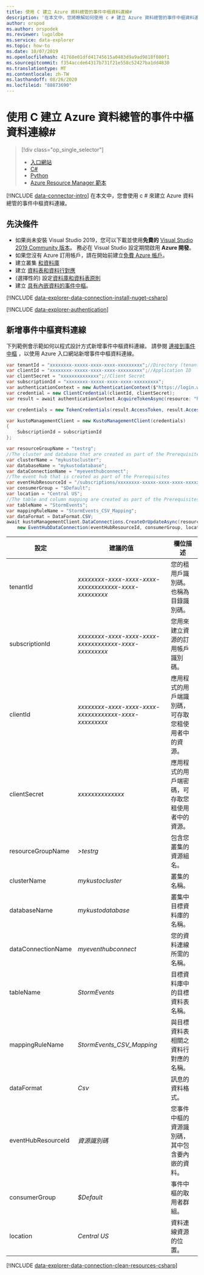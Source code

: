 ```yaml
---
title: 使用 C 建立 Azure 資料總管的事件中樞資料連線#
description: '在本文中，您將瞭解如何使用 c # 建立 Azure 資料總管的事件中樞資料連線。'
author: orspod
ms.author: orspodek
ms.reviewer: lugoldbe
ms.service: data-explorer
ms.topic: how-to
ms.date: 10/07/2019
ms.openlocfilehash: 41768e01dfd41745615a0483d9a9ad9818f080f1
ms.sourcegitcommit: f354accde64317b731f21e558c52427ba1dd4830
ms.translationtype: MT
ms.contentlocale: zh-TW
ms.lasthandoff: 08/26/2020
ms.locfileid: "88873690"
---
```

# <a name="create-an-event-hub-data-connection-for-azure-data-explorer-by-using-c"></a>使用 C 建立 Azure 資料總管的事件中樞資料連線#

> [!div class="op_single_selector"]
> * [入口網站](ingest-data-event-hub.md)
> * [C#](data-connection-event-hub-csharp.md)
> * [Python](data-connection-event-hub-python.md)
> * [Azure Resource Manager 範本](data-connection-event-hub-resource-manager.md)

[!INCLUDE [data-connector-intro](includes/data-connector-intro.md)]
在本文中，您會使用 c # 來建立 Azure 資料總管的事件中樞資料連線。

## <a name="prerequisites"></a>先決條件

* 如果尚未安裝 Visual Studio 2019，您可以下載並使用**免費的** [Visual Studio 2019 Community 版本](https://www.visualstudio.com/downloads/)。 務必在 Visual Studio 設定期間啟用 **Azure 開發**。
* 如果您沒有 Azure 訂用帳戶，請在開始前建立[免費 Azure 帳戶](https://azure.microsoft.com/free/)。
* 建立叢集 [和資料庫](create-cluster-database-csharp.md)
* 建立 [資料表和資料行對應](net-standard-ingest-data.md#create-a-table-on-your-test-cluster)
*  (選擇性的) 設定[資料庫和資料表原則](database-table-policies-csharp.md)
* 建立 [具有內嵌資料的事件中樞](ingest-data-event-hub.md#create-an-event-hub)。 

[!INCLUDE [data-explorer-data-connection-install-nuget-csharp](includes/data-explorer-data-connection-install-nuget-csharp.md)]

[!INCLUDE [data-explorer-authentication](includes/data-explorer-authentication.md)]

## <a name="add-an-event-hub-data-connection"></a>新增事件中樞資料連線

下列範例會示範如何以程式設計方式新增事件中樞資料連線。 請參閱 [連接到事件中樞](ingest-data-event-hub.md#connect-to-the-event-hub) ，以使用 Azure 入口網站新增事件中樞資料連線。

```csharp
var tenantId = "xxxxxxxx-xxxxx-xxxx-xxxx-xxxxxxxxx";//Directory (tenant) ID
var clientId = "xxxxxxxx-xxxxx-xxxx-xxxx-xxxxxxxxx";//Application ID
var clientSecret = "xxxxxxxxxxxxxx";//Client Secret
var subscriptionId = "xxxxxxxx-xxxxx-xxxx-xxxx-xxxxxxxxx";
var authenticationContext = new AuthenticationContext($"https://login.windows.net/{tenantId}");
var credential = new ClientCredential(clientId, clientSecret);
var result = await authenticationContext.AcquireTokenAsync(resource: "https://management.core.windows.net/", clientCredential: credential);

var credentials = new TokenCredentials(result.AccessToken, result.AccessTokenType);

var kustoManagementClient = new KustoManagementClient(credentials)
{
    SubscriptionId = subscriptionId
};

var resourceGroupName = "testrg";
//The cluster and database that are created as part of the Prerequisites
var clusterName = "mykustocluster";
var databaseName = "mykustodatabase";
var dataConnectionName = "myeventhubconnect";
//The event hub that is created as part of the Prerequisites
var eventHubResourceId = "/subscriptions/xxxxxxxx-xxxxx-xxxx-xxxx-xxxxxxxxx/resourceGroups/xxxxxx/providers/Microsoft.EventHub/namespaces/xxxxxx/eventhubs/xxxxxx";
var consumerGroup = "$Default";
var location = "Central US";
//The table and column mapping are created as part of the Prerequisites
var tableName = "StormEvents";
var mappingRuleName = "StormEvents_CSV_Mapping";
var dataFormat = DataFormat.CSV;
await kustoManagementClient.DataConnections.CreateOrUpdateAsync(resourceGroupName, clusterName, databaseName, dataConnectionName, 
    new EventHubDataConnection(eventHubResourceId, consumerGroup, location: location, tableName: tableName, mappingRuleName: mappingRuleName, dataFormat: dataFormat));
```

|**設定** | **建議的值** | **欄位描述**|
|---|---|---|
| tenantId | *xxxxxxxx-xxxx-xxxx-xxxx-xxxxxxxxxxxx-xxxx-xxxxxxxxx* | 您的租用戶識別碼。 也稱為目錄識別碼。|
| subscriptionId | *xxxxxxxx-xxxx-xxxx-xxxx-xxxxxxxxxxxx-xxxx-xxxxxxxxx* | 您用來建立資源的訂用帳戶識別碼。|
| clientId | *xxxxxxxx-xxxx-xxxx-xxxx-xxxxxxxxxxxx-xxxx-xxxxxxxxx* | 應用程式的用戶端識別碼，可存取您租使用者中的資源。|
| clientSecret | *xxxxxxxxxxxxxx* | 應用程式的用戶端密碼，可存取您租使用者中的資源。|
| resourceGroupName | *>testrg* | 包含您叢集的資源組名。|
| clusterName | *mykustocluster* | 叢集的名稱。|
| databaseName | *mykustodatabase* | 叢集中目標資料庫的名稱。|
| dataConnectionName | *myeventhubconnect* | 您的資料連線所需的名稱。|
| tableName | *StormEvents* | 目標資料庫中的目標資料表名稱。|
| mappingRuleName | *StormEvents_CSV_Mapping* | 與目標資料表相關之資料行對應的名稱。|
| dataFormat | *Csv* | 訊息的資料格式。|
| eventHubResourceId | *資源識別碼* | 您事件中樞的資源識別碼，其中包含要內嵌的資料。 |
| consumerGroup | *$Default* | 事件中樞的取用者群組。|
| location | *Central US* | 資料連線資源的位置。|

[!INCLUDE [data-explorer-data-connection-clean-resources-csharp](includes/data-explorer-data-connection-clean-resources-csharp.md)]
